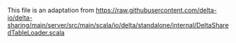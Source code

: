 This file is an adaptation from https://raw.githubusercontent.com/delta-io/delta-sharing/main/server/src/main/scala/io/delta/standalone/internal/DeltaSharedTableLoader.scala
